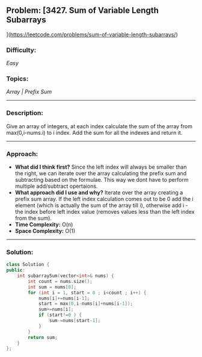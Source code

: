 ## Problem: [3427. Sum of Variable Length Subarrays
](https://leetcode.com/problems/sum-of-variable-length-subarrays/)

### Difficulty:
*Easy*

### Topics:
*Array | Prefix Sum*

---

### Description:
Give an array of integers, at each index calculate the sum of the array from max(0,i-nums.i) to i index. Add the sum for all the indexes and return it. 

---

### Approach:
- **What did I think first?**
    Since the left index will always be smaller than the right, we can iterate over the array calculating the prefix sum and subtracting based on the formulae. This way we dont have to perform multiple add/subtract opertaions.
- **What approach did I use and why?**
    Iterate over the array creating a prefix sum array. If the left index calculation comes out to be 0 add the i element (which is actually the sum of the array till i), otherwise add i - the index before left index value (removes values less than the left index from the sum).
- **Time Complexity:** O(n)
- **Space Complexity:** O(1)

---

### Solution:
```cpp
class Solution {
public:
    int subarraySum(vector<int>& nums) {
        int count = nums.size();
        int sum = nums[0];
        for (int i = 1, start = 0 ; i<count ; i++) {
            nums[i]+=nums[i-1];
            start = max(0,i-nums[i]+nums[i-1]);
            sum+=nums[i];                
            if (start!=0 ) {
                sum-=nums[start-1];
            }
        }
        return sum;
    }
};
```
